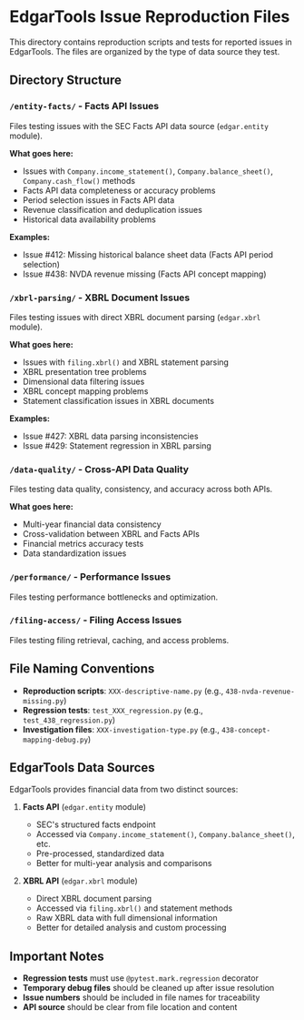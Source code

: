 # EdgarTools Issue Reproduction Files

This directory contains reproduction scripts and tests for reported issues in EdgarTools. The files are organized by the type of data source they test.

## Directory Structure

### `/entity-facts/` - Facts API Issues
Files testing issues with the SEC Facts API data source (`edgar.entity` module).

**What goes here:**
- Issues with `Company.income_statement()`, `Company.balance_sheet()`, `Company.cash_flow()` methods
- Facts API data completeness or accuracy problems  
- Period selection issues in Facts API data
- Revenue classification and deduplication issues
- Historical data availability problems

**Examples:**
- Issue #412: Missing historical balance sheet data (Facts API period selection)
- Issue #438: NVDA revenue missing (Facts API concept mapping)

### `/xbrl-parsing/` - XBRL Document Issues  
Files testing issues with direct XBRL document parsing (`edgar.xbrl` module).

**What goes here:**
- Issues with `filing.xbrl()` and XBRL statement parsing
- XBRL presentation tree problems
- Dimensional data filtering issues
- XBRL concept mapping problems
- Statement classification issues in XBRL documents

**Examples:**
- Issue #427: XBRL data parsing inconsistencies
- Issue #429: Statement regression in XBRL parsing

### `/data-quality/` - Cross-API Data Quality
Files testing data quality, consistency, and accuracy across both APIs.

**What goes here:**
- Multi-year financial data consistency
- Cross-validation between XBRL and Facts APIs
- Financial metrics accuracy tests
- Data standardization issues

### `/performance/` - Performance Issues
Files testing performance bottlenecks and optimization.

### `/filing-access/` - Filing Access Issues  
Files testing filing retrieval, caching, and access problems.

## File Naming Conventions

- **Reproduction scripts**: `XXX-descriptive-name.py` (e.g., `438-nvda-revenue-missing.py`)
- **Regression tests**: `test_XXX_regression.py` (e.g., `test_438_regression.py`)
- **Investigation files**: `XXX-investigation-type.py` (e.g., `438-concept-mapping-debug.py`)

## EdgarTools Data Sources

EdgarTools provides financial data from two distinct sources:

1. **Facts API** (`edgar.entity` module)
   - SEC's structured facts endpoint
   - Accessed via `Company.income_statement()`, `Company.balance_sheet()`, etc.
   - Pre-processed, standardized data
   - Better for multi-year analysis and comparisons

2. **XBRL API** (`edgar.xbrl` module)  
   - Direct XBRL document parsing
   - Accessed via `filing.xbrl()` and statement methods
   - Raw XBRL data with full dimensional information
   - Better for detailed analysis and custom processing

## Important Notes

- **Regression tests** must use `@pytest.mark.regression` decorator
- **Temporary debug files** should be cleaned up after issue resolution
- **Issue numbers** should be included in file names for traceability
- **API source** should be clear from file location and content